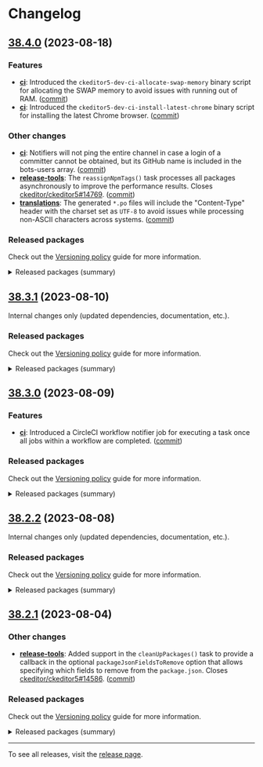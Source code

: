 Changelog
=========

## [38.4.0](https://github.com/ckeditor/ckeditor5-dev/compare/v38.3.1...v38.4.0) (2023-08-18)

### Features

* **[ci](https://www.npmjs.com/package/@ckeditor/ckeditor5-dev-ci)**: Introduced the `ckeditor5-dev-ci-allocate-swap-memory` binary script for allocating the SWAP memory to avoid issues with running out of RAM. ([commit](https://github.com/ckeditor/ckeditor5-dev/commit/d4cff5e2fbcaf219b91414da2c98ab917f9e12b9))
* **[ci](https://www.npmjs.com/package/@ckeditor/ckeditor5-dev-ci)**: Introduced the `ckeditor5-dev-ci-install-latest-chrome` binary script for installing the latest Chrome browser. ([commit](https://github.com/ckeditor/ckeditor5-dev/commit/d4cff5e2fbcaf219b91414da2c98ab917f9e12b9))

### Other changes

* **[ci](https://www.npmjs.com/package/@ckeditor/ckeditor5-dev-ci)**: Notifiers will not ping the entire channel in case a login of a committer cannot be obtained, but its GitHub name is included in the bots-users array. ([commit](https://github.com/ckeditor/ckeditor5-dev/commit/10edd909128330d6f0705407ae008c4239ff1b31))
* **[release-tools](https://www.npmjs.com/package/@ckeditor/ckeditor5-dev-release-tools)**: The `reassignNpmTags()` task processes all packages asynchronously to improve the performance results. Closes [ckeditor/ckeditor5#14769](https://github.com/ckeditor/ckeditor5/issues/14769). ([commit](https://github.com/ckeditor/ckeditor5-dev/commit/baf3340a322f6560f46e2cdbb9d328c5827404e3))
* **[translations](https://www.npmjs.com/package/@ckeditor/ckeditor5-dev-translations)**: The generated `*.po` files will include the "Content-Type" header with the charset set as `UTF-8` to avoid issues while processing non-ASCII characters across systems. ([commit](https://github.com/ckeditor/ckeditor5-dev/commit/b0fe2a54572b4f5bfbe9f3fc65c4dfee477b467f))

### Released packages

Check out the [Versioning policy](https://ckeditor.com/docs/ckeditor5/latest/framework/guides/support/versioning-policy.html) guide for more information.

<details>
<summary>Released packages (summary)</summary>

Other releases:

* [@ckeditor/ckeditor5-dev-bump-year](https://www.npmjs.com/package/@ckeditor/ckeditor5-dev-bump-year/v/38.4.0): v38.3.1 => v38.4.0
* [@ckeditor/ckeditor5-dev-ci](https://www.npmjs.com/package/@ckeditor/ckeditor5-dev-ci/v/38.4.0): v38.3.1 => v38.4.0
* [@ckeditor/ckeditor5-dev-dependency-checker](https://www.npmjs.com/package/@ckeditor/ckeditor5-dev-dependency-checker/v/38.4.0): v38.3.1 => v38.4.0
* [@ckeditor/ckeditor5-dev-docs](https://www.npmjs.com/package/@ckeditor/ckeditor5-dev-docs/v/38.4.0): v38.3.1 => v38.4.0
* [@ckeditor/ckeditor5-dev-release-tools](https://www.npmjs.com/package/@ckeditor/ckeditor5-dev-release-tools/v/38.4.0): v38.3.1 => v38.4.0
* [@ckeditor/ckeditor5-dev-tests](https://www.npmjs.com/package/@ckeditor/ckeditor5-dev-tests/v/38.4.0): v38.3.1 => v38.4.0
* [@ckeditor/ckeditor5-dev-transifex](https://www.npmjs.com/package/@ckeditor/ckeditor5-dev-transifex/v/38.4.0): v38.3.1 => v38.4.0
* [@ckeditor/ckeditor5-dev-translations](https://www.npmjs.com/package/@ckeditor/ckeditor5-dev-translations/v/38.4.0): v38.3.1 => v38.4.0
* [@ckeditor/ckeditor5-dev-utils](https://www.npmjs.com/package/@ckeditor/ckeditor5-dev-utils/v/38.4.0): v38.3.1 => v38.4.0
* [@ckeditor/ckeditor5-dev-web-crawler](https://www.npmjs.com/package/@ckeditor/ckeditor5-dev-web-crawler/v/38.4.0): v38.3.1 => v38.4.0
* [@ckeditor/jsdoc-plugins](https://www.npmjs.com/package/@ckeditor/jsdoc-plugins/v/38.4.0): v38.3.1 => v38.4.0
* [@ckeditor/typedoc-plugins](https://www.npmjs.com/package/@ckeditor/typedoc-plugins/v/38.4.0): v38.3.1 => v38.4.0
</details>


## [38.3.1](https://github.com/ckeditor/ckeditor5-dev/compare/v38.3.0...v38.3.1) (2023-08-10)

Internal changes only (updated dependencies, documentation, etc.).

### Released packages

Check out the [Versioning policy](https://ckeditor.com/docs/ckeditor5/latest/framework/guides/support/versioning-policy.html) guide for more information.

<details>
<summary>Released packages (summary)</summary>

Other releases:

* [@ckeditor/ckeditor5-dev-bump-year](https://www.npmjs.com/package/@ckeditor/ckeditor5-dev-bump-year/v/38.3.1): v38.3.0 => v38.3.1
* [@ckeditor/ckeditor5-dev-ci](https://www.npmjs.com/package/@ckeditor/ckeditor5-dev-ci/v/38.3.1): v38.3.0 => v38.3.1
* [@ckeditor/ckeditor5-dev-dependency-checker](https://www.npmjs.com/package/@ckeditor/ckeditor5-dev-dependency-checker/v/38.3.1): v38.3.0 => v38.3.1
* [@ckeditor/ckeditor5-dev-docs](https://www.npmjs.com/package/@ckeditor/ckeditor5-dev-docs/v/38.3.1): v38.3.0 => v38.3.1
* [@ckeditor/ckeditor5-dev-release-tools](https://www.npmjs.com/package/@ckeditor/ckeditor5-dev-release-tools/v/38.3.1): v38.3.0 => v38.3.1
* [@ckeditor/ckeditor5-dev-tests](https://www.npmjs.com/package/@ckeditor/ckeditor5-dev-tests/v/38.3.1): v38.3.0 => v38.3.1
* [@ckeditor/ckeditor5-dev-transifex](https://www.npmjs.com/package/@ckeditor/ckeditor5-dev-transifex/v/38.3.1): v38.3.0 => v38.3.1
* [@ckeditor/ckeditor5-dev-translations](https://www.npmjs.com/package/@ckeditor/ckeditor5-dev-translations/v/38.3.1): v38.3.0 => v38.3.1
* [@ckeditor/ckeditor5-dev-utils](https://www.npmjs.com/package/@ckeditor/ckeditor5-dev-utils/v/38.3.1): v38.3.0 => v38.3.1
* [@ckeditor/ckeditor5-dev-web-crawler](https://www.npmjs.com/package/@ckeditor/ckeditor5-dev-web-crawler/v/38.3.1): v38.3.0 => v38.3.1
* [@ckeditor/jsdoc-plugins](https://www.npmjs.com/package/@ckeditor/jsdoc-plugins/v/38.3.1): v38.3.0 => v38.3.1
* [@ckeditor/typedoc-plugins](https://www.npmjs.com/package/@ckeditor/typedoc-plugins/v/38.3.1): v38.3.0 => v38.3.1
</details>


## [38.3.0](https://github.com/ckeditor/ckeditor5-dev/compare/v38.2.2...v38.3.0) (2023-08-09)

### Features

* **[ci](https://www.npmjs.com/package/@ckeditor/ckeditor5-dev-ci)**: Introduced a CircleCI workflow notifier job for executing a task once all jobs within a workflow are completed. ([commit](https://github.com/ckeditor/ckeditor5-dev/commit/e038f87882751b02bc9b118b281703ce8d91d986))

### Released packages

Check out the [Versioning policy](https://ckeditor.com/docs/ckeditor5/latest/framework/guides/support/versioning-policy.html) guide for more information.

<details>
<summary>Released packages (summary)</summary>

Releases containing new features:

* [@ckeditor/ckeditor5-dev-ci](https://www.npmjs.com/package/@ckeditor/ckeditor5-dev-ci/v/38.3.0): v38.2.2 => v38.3.0

Other releases:

* [@ckeditor/ckeditor5-dev-bump-year](https://www.npmjs.com/package/@ckeditor/ckeditor5-dev-bump-year/v/38.3.0): v38.2.2 => v38.3.0
* [@ckeditor/ckeditor5-dev-dependency-checker](https://www.npmjs.com/package/@ckeditor/ckeditor5-dev-dependency-checker/v/38.3.0): v38.2.2 => v38.3.0
* [@ckeditor/ckeditor5-dev-docs](https://www.npmjs.com/package/@ckeditor/ckeditor5-dev-docs/v/38.3.0): v38.2.2 => v38.3.0
* [@ckeditor/ckeditor5-dev-release-tools](https://www.npmjs.com/package/@ckeditor/ckeditor5-dev-release-tools/v/38.3.0): v38.2.2 => v38.3.0
* [@ckeditor/ckeditor5-dev-tests](https://www.npmjs.com/package/@ckeditor/ckeditor5-dev-tests/v/38.3.0): v38.2.2 => v38.3.0
* [@ckeditor/ckeditor5-dev-transifex](https://www.npmjs.com/package/@ckeditor/ckeditor5-dev-transifex/v/38.3.0): v38.2.2 => v38.3.0
* [@ckeditor/ckeditor5-dev-translations](https://www.npmjs.com/package/@ckeditor/ckeditor5-dev-translations/v/38.3.0): v38.2.2 => v38.3.0
* [@ckeditor/ckeditor5-dev-utils](https://www.npmjs.com/package/@ckeditor/ckeditor5-dev-utils/v/38.3.0): v38.2.2 => v38.3.0
* [@ckeditor/ckeditor5-dev-web-crawler](https://www.npmjs.com/package/@ckeditor/ckeditor5-dev-web-crawler/v/38.3.0): v38.2.2 => v38.3.0
* [@ckeditor/jsdoc-plugins](https://www.npmjs.com/package/@ckeditor/jsdoc-plugins/v/38.3.0): v38.2.2 => v38.3.0
* [@ckeditor/typedoc-plugins](https://www.npmjs.com/package/@ckeditor/typedoc-plugins/v/38.3.0): v38.2.2 => v38.3.0
</details>


## [38.2.2](https://github.com/ckeditor/ckeditor5-dev/compare/v38.2.1...v38.2.2) (2023-08-08)

Internal changes only (updated dependencies, documentation, etc.).

### Released packages

Check out the [Versioning policy](https://ckeditor.com/docs/ckeditor5/latest/framework/guides/support/versioning-policy.html) guide for more information.

<details>
<summary>Released packages (summary)</summary>

Other releases:

* [@ckeditor/ckeditor5-dev-bump-year](https://www.npmjs.com/package/@ckeditor/ckeditor5-dev-bump-year/v/38.2.2): v38.2.1 => v38.2.2
* [@ckeditor/ckeditor5-dev-ci](https://www.npmjs.com/package/@ckeditor/ckeditor5-dev-ci/v/38.2.2): v38.2.1 => v38.2.2
* [@ckeditor/ckeditor5-dev-dependency-checker](https://www.npmjs.com/package/@ckeditor/ckeditor5-dev-dependency-checker/v/38.2.2): v38.2.1 => v38.2.2
* [@ckeditor/ckeditor5-dev-docs](https://www.npmjs.com/package/@ckeditor/ckeditor5-dev-docs/v/38.2.2): v38.2.1 => v38.2.2
* [@ckeditor/ckeditor5-dev-release-tools](https://www.npmjs.com/package/@ckeditor/ckeditor5-dev-release-tools/v/38.2.2): v38.2.1 => v38.2.2
* [@ckeditor/ckeditor5-dev-tests](https://www.npmjs.com/package/@ckeditor/ckeditor5-dev-tests/v/38.2.2): v38.2.1 => v38.2.2
* [@ckeditor/ckeditor5-dev-transifex](https://www.npmjs.com/package/@ckeditor/ckeditor5-dev-transifex/v/38.2.2): v38.2.1 => v38.2.2
* [@ckeditor/ckeditor5-dev-translations](https://www.npmjs.com/package/@ckeditor/ckeditor5-dev-translations/v/38.2.2): v38.2.1 => v38.2.2
* [@ckeditor/ckeditor5-dev-utils](https://www.npmjs.com/package/@ckeditor/ckeditor5-dev-utils/v/38.2.2): v38.2.1 => v38.2.2
* [@ckeditor/ckeditor5-dev-web-crawler](https://www.npmjs.com/package/@ckeditor/ckeditor5-dev-web-crawler/v/38.2.2): v38.2.1 => v38.2.2
* [@ckeditor/jsdoc-plugins](https://www.npmjs.com/package/@ckeditor/jsdoc-plugins/v/38.2.2): v38.2.1 => v38.2.2
* [@ckeditor/typedoc-plugins](https://www.npmjs.com/package/@ckeditor/typedoc-plugins/v/38.2.2): v38.2.1 => v38.2.2
</details>


## [38.2.1](https://github.com/ckeditor/ckeditor5-dev/compare/v38.2.0...v38.2.1) (2023-08-04)

### Other changes

* **[release-tools](https://www.npmjs.com/package/@ckeditor/ckeditor5-dev-release-tools)**: Added support in the `cleanUpPackages()` task to provide a callback in the optional `packageJsonFieldsToRemove` option that allows specifying which fields to remove from the `package.json`. Closes [ckeditor/ckeditor5#14586](https://github.com/ckeditor/ckeditor5/issues/14586). ([commit](https://github.com/ckeditor/ckeditor5-dev/commit/aaeda4151aab9d037e55ffbf74e038fbe2416c9f))

### Released packages

Check out the [Versioning policy](https://ckeditor.com/docs/ckeditor5/latest/framework/guides/support/versioning-policy.html) guide for more information.

<details>
<summary>Released packages (summary)</summary>

Other releases:

* [@ckeditor/ckeditor5-dev-bump-year](https://www.npmjs.com/package/@ckeditor/ckeditor5-dev-bump-year/v/38.2.1): v38.2.0 => v38.2.1
* [@ckeditor/ckeditor5-dev-ci](https://www.npmjs.com/package/@ckeditor/ckeditor5-dev-ci/v/38.2.1): v38.2.0 => v38.2.1
* [@ckeditor/ckeditor5-dev-dependency-checker](https://www.npmjs.com/package/@ckeditor/ckeditor5-dev-dependency-checker/v/38.2.1): v38.2.0 => v38.2.1
* [@ckeditor/ckeditor5-dev-docs](https://www.npmjs.com/package/@ckeditor/ckeditor5-dev-docs/v/38.2.1): v38.2.0 => v38.2.1
* [@ckeditor/ckeditor5-dev-release-tools](https://www.npmjs.com/package/@ckeditor/ckeditor5-dev-release-tools/v/38.2.1): v38.2.0 => v38.2.1
* [@ckeditor/ckeditor5-dev-tests](https://www.npmjs.com/package/@ckeditor/ckeditor5-dev-tests/v/38.2.1): v38.2.0 => v38.2.1
* [@ckeditor/ckeditor5-dev-transifex](https://www.npmjs.com/package/@ckeditor/ckeditor5-dev-transifex/v/38.2.1): v38.2.0 => v38.2.1
* [@ckeditor/ckeditor5-dev-translations](https://www.npmjs.com/package/@ckeditor/ckeditor5-dev-translations/v/38.2.1): v38.2.0 => v38.2.1
* [@ckeditor/ckeditor5-dev-utils](https://www.npmjs.com/package/@ckeditor/ckeditor5-dev-utils/v/38.2.1): v38.2.0 => v38.2.1
* [@ckeditor/ckeditor5-dev-web-crawler](https://www.npmjs.com/package/@ckeditor/ckeditor5-dev-web-crawler/v/38.2.1): v38.2.0 => v38.2.1
* [@ckeditor/jsdoc-plugins](https://www.npmjs.com/package/@ckeditor/jsdoc-plugins/v/38.2.1): v38.2.0 => v38.2.1
* [@ckeditor/typedoc-plugins](https://www.npmjs.com/package/@ckeditor/typedoc-plugins/v/38.2.1): v38.2.0 => v38.2.1
</details>

---

To see all releases, visit the [release page](https://github.com/ckeditor/ckeditor5-dev/releases).
